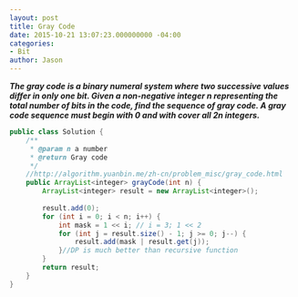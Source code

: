 ```yaml
---
layout: post
title: Gray Code
date: 2015-10-21 13:07:23.000000000 -04:00
categories:
- Bit
author: Jason
---
```

<p><strong><em>The gray code is a binary numeral system where two successive values differ in only one bit. Given a non-negative integer n representing the total number of bits in the code, find the sequence of gray code. A gray code sequence must begin with 0 and with cover all 2n integers.</em></strong></p>


``` java
public class Solution {
    /**
     * @param n a number
     * @return Gray code
     */
    //http://algorithm.yuanbin.me/zh-cn/problem_misc/gray_code.html
    public ArrayList<integer> grayCode(int n) {
        ArrayList<integer> result = new ArrayList<integer>();
        
        result.add(0);
        for (int i = 0; i < n; i++) {
            int mask = 1 << i; // i = 3; 1 << 2
            for (int j = result.size() - 1; j >= 0; j--) {
                result.add(mask | result.get(j));
            }//DP is much better than recursive function         
        }
        return result;
    }
}
```
